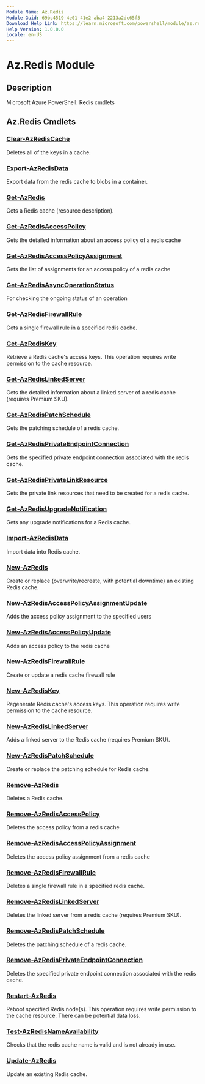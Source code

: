 ```yaml
---
Module Name: Az.Redis
Module Guid: 69bc4519-4e01-41e2-aba4-2213a2dc65f5
Download Help Link: https://learn.microsoft.com/powershell/module/az.redis
Help Version: 1.0.0.0
Locale: en-US
---
```


# Az.Redis Module
## Description
Microsoft Azure PowerShell: Redis cmdlets

## Az.Redis Cmdlets
### [Clear-AzRedisCache](Clear-AzRedisCache.md)
Deletes all of the keys in a cache.

### [Export-AzRedisData](Export-AzRedisData.md)
Export data from the redis cache to blobs in a container.

### [Get-AzRedis](Get-AzRedis.md)
Gets a Redis cache (resource description).

### [Get-AzRedisAccessPolicy](Get-AzRedisAccessPolicy.md)
Gets the detailed information about an access policy of a redis cache

### [Get-AzRedisAccessPolicyAssignment](Get-AzRedisAccessPolicyAssignment.md)
Gets the list of assignments for an access policy of a redis cache

### [Get-AzRedisAsyncOperationStatus](Get-AzRedisAsyncOperationStatus.md)
For checking the ongoing status of an operation

### [Get-AzRedisFirewallRule](Get-AzRedisFirewallRule.md)
Gets a single firewall rule in a specified redis cache.

### [Get-AzRedisKey](Get-AzRedisKey.md)
Retrieve a Redis cache's access keys.
This operation requires write permission to the cache resource.

### [Get-AzRedisLinkedServer](Get-AzRedisLinkedServer.md)
Gets the detailed information about a linked server of a redis cache (requires Premium SKU).

### [Get-AzRedisPatchSchedule](Get-AzRedisPatchSchedule.md)
Gets the patching schedule of a redis cache.

### [Get-AzRedisPrivateEndpointConnection](Get-AzRedisPrivateEndpointConnection.md)
Gets the specified private endpoint connection associated with the redis cache.

### [Get-AzRedisPrivateLinkResource](Get-AzRedisPrivateLinkResource.md)
Gets the private link resources that need to be created for a redis cache.

### [Get-AzRedisUpgradeNotification](Get-AzRedisUpgradeNotification.md)
Gets any upgrade notifications for a Redis cache.

### [Import-AzRedisData](Import-AzRedisData.md)
Import data into Redis cache.

### [New-AzRedis](New-AzRedis.md)
Create or replace (overwrite/recreate, with potential downtime) an existing Redis cache.

### [New-AzRedisAccessPolicyAssignmentUpdate](New-AzRedisAccessPolicyAssignmentUpdate.md)
Adds the access policy assignment to the specified users

### [New-AzRedisAccessPolicyUpdate](New-AzRedisAccessPolicyUpdate.md)
Adds an access policy to the redis cache

### [New-AzRedisFirewallRule](New-AzRedisFirewallRule.md)
Create or update a redis cache firewall rule

### [New-AzRedisKey](New-AzRedisKey.md)
Regenerate Redis cache's access keys.
This operation requires write permission to the cache resource.

### [New-AzRedisLinkedServer](New-AzRedisLinkedServer.md)
Adds a linked server to the Redis cache (requires Premium SKU).

### [New-AzRedisPatchSchedule](New-AzRedisPatchSchedule.md)
Create or replace the patching schedule for Redis cache.

### [Remove-AzRedis](Remove-AzRedis.md)
Deletes a Redis cache.

### [Remove-AzRedisAccessPolicy](Remove-AzRedisAccessPolicy.md)
Deletes the access policy from a redis cache

### [Remove-AzRedisAccessPolicyAssignment](Remove-AzRedisAccessPolicyAssignment.md)
Deletes the access policy assignment from a redis cache

### [Remove-AzRedisFirewallRule](Remove-AzRedisFirewallRule.md)
Deletes a single firewall rule in a specified redis cache.

### [Remove-AzRedisLinkedServer](Remove-AzRedisLinkedServer.md)
Deletes the linked server from a redis cache (requires Premium SKU).

### [Remove-AzRedisPatchSchedule](Remove-AzRedisPatchSchedule.md)
Deletes the patching schedule of a redis cache.

### [Remove-AzRedisPrivateEndpointConnection](Remove-AzRedisPrivateEndpointConnection.md)
Deletes the specified private endpoint connection associated with the redis cache.

### [Restart-AzRedis](Restart-AzRedis.md)
Reboot specified Redis node(s).
This operation requires write permission to the cache resource.
There can be potential data loss.

### [Test-AzRedisNameAvailability](Test-AzRedisNameAvailability.md)
Checks that the redis cache name is valid and is not already in use.

### [Update-AzRedis](Update-AzRedis.md)
Update an existing Redis cache.

